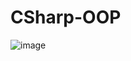 # CSharp-OOP
![image](https://user-images.githubusercontent.com/85957657/207806604-c2c2969f-8755-4369-8f17-f3775adc8575.png)
